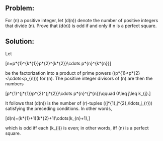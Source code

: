 ## Problem:

For \(n\) a positive integer, let \(d(n)\) denote the number of positive integers that divide \(n\). Prove that \(d(n)\) is odd if and only if n is a perfect square.

## Solution:

Let

\[n=p*{1}^{k*{1}}p*{2}^{k*{2}}\cdots p*{n}^{k*{n}}\]

be the factorization into a product of prime powers (\(p*{1}<p*{2}<\cdots<p\_{n}\)) for \(n\). The positive integer divisors of \(n\) are then the numbers

\[p*{1}^{j*{1}}p*{2}^{j*{2}}\cdots p*{n}^{j*{n}}\qquad 0\leq j\leq k\_{j}.\]

It follows that \(d(n)\) is the number of \(r\)-tuples \((j*{1},j*{2},\ldots,j\_{r})\) satisfying the preceding conditions. In other words,

\[d(n)=(k*{1}+1)(k*{2}+1)\cdots(k\_{n}+1),\]

which is odd iff each \(k\_{i}\) is even; in other words, iff \(n\) is a perfect square.

